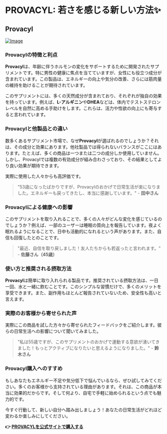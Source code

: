 # PROVACYL: 若さを感じる新しい方法✨

## Provacyl

[![Image](https://www2.sellhealth.com/292/200x200-2.gif)](https://gchaffi.com/HxZWrzRX)

### Provacylの特徴と利点

**Provacyl**は、年齢に伴うホルモンの変化をサポートするために開発されたサプリメントです。特に男性の健康に焦点を当てていますが、女性にも役立つ成分が含まれています。この製品は、エネルギーの向上や気分の改善、さらには筋肉量の維持を助けることが期待されています。

このサプリメントには、多くの天然成分が含まれており、それぞれが独自の効果を持っています。例えば、**L-アルギニン**や**DHEA**などは、体内でテストステロンレベルを自然に高める手助けをします。これらは、活力や性欲の向上にも寄与すると言われています。

### Provacylと他製品との違い

数多くあるサプリメント市場で、なぜ**Provacyl**が選ばれるのでしょうか？それは、その成分と効果にあります。他社製品では得られないバランスがここにはあります。たとえば、多くの商品は一つまたは二つの成分しか使用していません。しかし、Provacylでは複数の有効成分が組み合わさっており、その結果としてより良い効果が期待できます。

実際に使用した人々からも高評価です。

> "53歳になったばかりですが、Provacylのおかげで日常生活が楽になりました。エネルギーも戻ってきたし、本当に感謝しています。" - **田中さん**

### Provacylによる健康への影響

このサプリメントを取り入れることで、多くの人々がどんな変化を感じているのでしょうか？例えば、一部のユーザーは睡眠の質向上を報告しています。夜よく眠れるようになることで、日中も活動的になれるという声があります。また、自信も回復したとのことです。

> "最近、自信を取り戻しました！友人たちからも若返ったと言われます。" - **佐藤さん（45歳）**

### 使い方と推奨される摂取方法

**Provacyl**は簡単に取り入れられる製品です。推奨されている摂取方法は、一日一回、水と一緒に飲むことです。このシンプルな習慣だけで、多くのメリットを享受できます。また、副作用もほとんど報告されていないため、安全性も高いと言えます。

### 実際のお客様から寄せられた声

実際にこの商品を試した方々から寄せられたフィードバックをご紹介します。彼らの日常生活への影響について聞いてみました。

> "私は55歳ですが、このサプリメントのおかげで運動する意欲が湧いてきました！もっとアクティブになりたいと思えるようになりました。" - **鈴木さん**

### Provacyl購入へのすすめ

もしあなたもエネルギー不足や気分低下で悩んでいるなら、ぜひ試してみてください。多くのお客様から支持されている理由があります。それは、この商品が本当に効果的だからです。そして何より、自宅で手軽に始められるという点でも魅力的です。

今すぐ行動して、新しい自分へ踏み出しましょう！あなたの日常生活がどれほど変わるか楽しみにしてください。



**👉 [PROVACYLを公式サイトで購入する](https://gchaffi.com/HxZWrzRX)**
